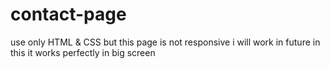 # contact-page

use only HTML & CSS
but this page is not responsive i will work in future in this
it works perfectly in big screen
